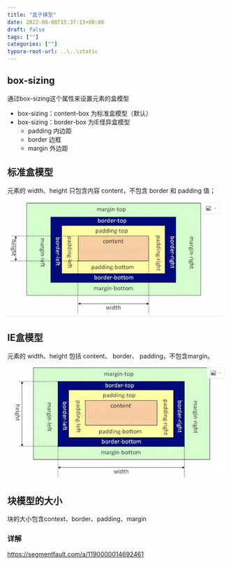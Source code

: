 ```yaml
---
title: "盒子模型"
date: 2022-08-08T15:37:13+08:00
draft: false
tags: [""]
categories: [""]
typora-root-url: ..\..\static
---
```




## box-sizing

通过box-sizing这个属性来设置元素的盒模型
- box-sizing：content-box 为标准盒模型（默认）
- box-sizing：border-box 为IE怪异盒模型
    - padding 内边距
    - border 边框
    - margin 外边距
## 标准盒模型
元素的 width、height 只包含内容 content，不包含 border 和 padding 值；

![image-20220808154713338](/images/image-20220808154713338.png)

## IE盒模型
元素的 width、height 包括 content、 border、 padding，不包含margin。

![image-20220808154728166](/images/image-20220808154728166.png)

## 块模型的大小
块的大小包含context、border、padding、margin
### 详解 
https://segmentfault.com/a/1190000014692461
